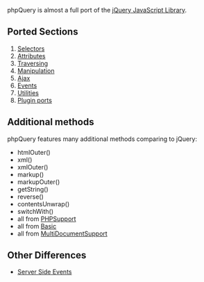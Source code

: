 phpQuery is almost a full port of the [jQuery JavaScript Library](http://jquery.com/).

## Ported Sections
  1. [Selectors](http://code.google.com/p/phpquery/wiki/Selectors)
  1. [Attributes](http://code.google.com/p/phpquery/wiki/Attributes)
  1. [Traversing](http://code.google.com/p/phpquery/wiki/Traversing)
  1. [Manipulation](http://code.google.com/p/phpquery/wiki/Manipulation)
  1. [Ajax](http://code.google.com/p/phpquery/wiki/Ajax)
  1. [Events](http://code.google.com/p/phpquery/wiki/Events)
  1. [Utilities](http://code.google.com/p/phpquery/wiki/Utilities)
  1. [Plugin ports](http://code.google.com/p/phpquery/wiki/PluginsClientSidePorts)

## Additional methods
phpQuery features many additional methods comparing to jQuery:
  * htmlOuter()
  * xml()
  * xmlOuter()
  * markup()
  * markupOuter()
  * getString()
  * reverse()
  * contentsUnwrap()
  * switchWith()
  * all from [PHPSupport](http://code.google.com/p/phpquery/wiki/PHPSupport)
  * all from [Basic](http://code.google.com/p/phpquery/wiki/Basic)
  * all from [MultiDocumentSupport](http://code.google.com/p/phpquery/wiki/MultiDocumentSupport)

## Other Differences
  * [Server Side Events](http://code.google.com/p/phpquery/wiki/Events?ts=1225458859&updated=Events#Server_Side_Events)